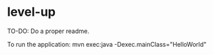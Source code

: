level-up
========
TO-DO: Do a proper readme.


To run the application:
mvn exec:java -Dexec.mainClass="HelloWorld"
